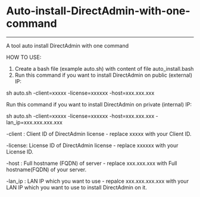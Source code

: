 # Auto-install-DirectAdmin-with-one-command
---
A tool auto install DirectAdmin with one command

HOW TO USE:
1. Create a bash file (example auto.sh) with content of file auto_install.bash
2. Run this command if you want to install DirectAdmin on public (external) IP:

sh auto.sh -client=xxxxx -license=xxxxxx -host=xxx.xxx.xxx

Run this command if you want to install DirectAdmin on private (internal) IP:

sh auto.sh -client=xxxxx -license=xxxxxx -host=xxx.xxx.xxx -lan_ip=xxx.xxx.xxx.xxx

-client : Client ID of DirectAdmin license - replace xxxxx with your Client ID.

-license: License ID of DirectAdmin license - replace xxxxxx with your License ID.

-host   : Full hostname (FQDN) of server - replace xxx.xxx.xxx with Full hostname(FQDN) of your server.

-lan_ip : LAN IP which you want to use - repalce xxx.xxx.xxx.xxx with your LAN IP which you want to use to install DirectAdmin on it.
